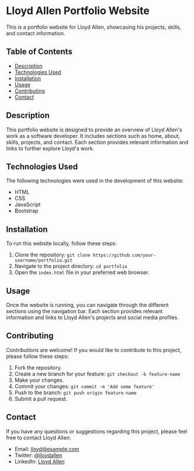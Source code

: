 # Lloyd Allen Portfolio Website

This is a portfolio website for Lloyd Allen, showcasing his projects, skills, and contact information.

## Table of Contents

- [Description](#description)
- [Technologies Used](#technologies-used)
- [Installation](#installation)
- [Usage](#usage)
- [Contributing](#contributing)
- [Contact](#contact)

## Description

This portfolio website is designed to provide an overview of Lloyd Allen's work as a software developer. It includes sections such as home, about, skills, projects, and contact. Each section provides relevant information and links to further explore Lloyd's work.

## Technologies Used

The following technologies were used in the development of this website:

- HTML
- CSS
- JavaScript
- Bootstrap

## Installation

To run this website locally, follow these steps:

1. Clone the repository: `git clone https://github.com/your-username/portfolio.git`
2. Navigate to the project directory: `cd portfolio`
3. Open the `index.html` file in your preferred web browser.

## Usage

Once the website is running, you can navigate through the different sections using the navigation bar. Each section provides relevant information and links to Lloyd Allen's projects and social media profiles.

## Contributing

Contributions are welcome! If you would like to contribute to this project, please follow these steps:

1. Fork the repository.
2. Create a new branch for your feature: `git checkout -b feature-name`
3. Make your changes.
4. Commit your changes: `git commit -m 'Add some feature'`
5. Push to the branch: `git push origin feature-name`
6. Submit a pull request.


## Contact

If you have any questions or suggestions regarding this project, please feel free to contact Lloyd Allen:

- Email: [lloyd@example.com](mailto:lloyd@example.com)
- Twitter: [@lloydallen](https://twitter.com/lloydallen)
- LinkedIn: [Lloyd Allen](https://www.linkedin.com/in/lloydallen)
